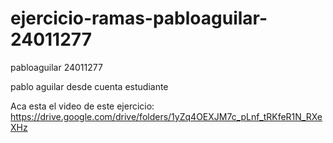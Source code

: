 # ejercicio-ramas-pabloaguilar-24011277

pabloaguilar
24011277

pablo aguilar
desde cuenta estudiante


Aca esta el video de este ejercicio: https://drive.google.com/drive/folders/1yZq4OEXJM7c_pLnf_tRKfeR1N_RXeXHz
